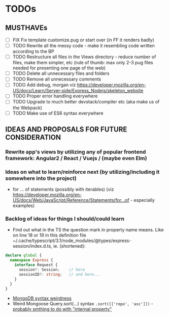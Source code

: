 # TODOs

## MUSTHAVEs

- [ ] FIX Fix template customize.pug or start over (in FF it renders badly)
- [ ] TODO Rewrite all the messy code - make it resembling code written according to the BP
- [ ] TODO Restructure all files in the Views directory - reduce number of files, make them simpler, etc (rule of thumb: max only 2-3 pug files needed for presenting one page of the web)
- [ ] TODO Delete all unnecessary files and folders
- [ ] TODO Remove all unnecessary comments
- [ ] TODO Add debug, morgan viz https://developer.mozilla.org/en-US/docs/Learn/Server-side/Express_Nodejs/skeleton_website
- [ ] TODO Proper error handling everywhere
- [ ] TODO Upgrade to much better devstack/compiler etc (aka make us of the Webpack)
- [ ] TODO Make use of ES6 syntax everywhere

## IDEAS AND PROPOSALS FOR FUTURE CONSIDERATION

### Rewrite app's views by utilizing any of popular frontend framework: Angular2 / React / Vuejs / (maybe even Elm)

### Ideas on what to learn/reinforce next (by utilizing/including it somewhere into the project)

- for ... of statements (possibly with iterables) (viz https://developer.mozilla.org/en-US/docs/Web/JavaScript/Reference/Statements/for...of - especially examples)

### Backlog of ideas for things I should/could learn

- Find out what in the TS the question mark in property name means. Like on line 18 or 19 in this definition file ~/.cache/typescript/3.1/node_modules/@types/express-session/index.d.ts, ie. (shortened):

```typescript
declare global {
  namespace Express {
    interface Request {
      session?: Session;    // here
      sessionID?: string;   // and here...
    }
  }
}
```

- [MongoDB syntax weirdness](http://devblog.me/wtf-mongo)
- Weird Mongoose Query.sort(...) syntax `.sort([['repo', 'asc']])` - [probably smthing to do with "internal property"](https://stackoverflow.com/questions/17174786/what-is-the-significance-of-the-double-brackets-for-the-prototype-property-i)
